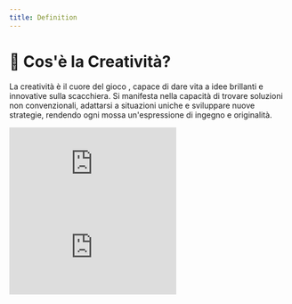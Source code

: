 ```yaml
---
title: Definition
---
```


# 🎨 Cos'è la Creatività?

<div v-click="1" class="mt-6 text-left text-gray-500">
  <p class="text-lg">
    La creatività è il <span v-mark.circle.orange="1"> cuore del gioco </span>, capace di dare vita a idee brillanti e innovative sulla scacchiera. Si manifesta nella capacità di trovare soluzioni non convenzionali, adattarsi a situazioni uniche e sviluppare nuove strategie, rendendo ogni mossa un'espressione di ingegno e originalità.
  </p>
</div>

<div v-click="2" class="grid grid-cols-2 gap-4 items-center justify-items-center mt-12">
  <div class="aspect-w-16 aspect-h-9">
    <iframe
      class="rounded-lg shadow-lg"
      src="https://www.youtube.com/embed/mqlmVoOnj7o"
      frameborder="0"
      allow="accelerometer; autoplay; clipboard-write; encrypted-media; gyroscope; picture-in-picture"
      allowfullscreen
    ></iframe>
  </div>
  <div class="aspect-w-16 aspect-h-9">
    <iframe
      class="rounded-lg shadow-lg"
      src="https://www.youtube.com/embed/YWYLFQo_J9M"
      frameborder="0"
      allow="accelerometer; autoplay; clipboard-write; encrypted-media; gyroscope; picture-in-picture"
      allowfullscreen
    ></iframe>
  </div>
</div>

<Footer />
